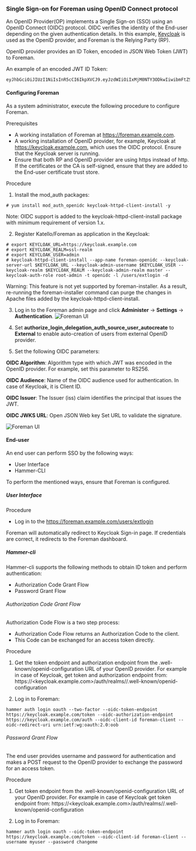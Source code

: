 ### Single Sign-on for Foreman using OpenID Connect protocol

An OpenID Provider(OP) implements a Single Sign-on (SSO) using an OpenID Connect (OIDC) protocol. OIDC verifies the identity of the End-user depending on the given authentication details. In this example, [Keycloak](https://www.keycloak.org/) is used as the OpenID provider, and Foreman is the Relying Party (RP).

OpenID provider provides an ID Token, encoded in JSON Web Token (JWT) to Foreman.

An example of an encoded JWT ID Token:

```
eyJhbGciOiJIUzI1NiIsInR5cCI6IkpXVCJ9.eyJzdWIiOiIxMjM0NTY3ODkwIiwibmFtZSI6IkpvaG4gRG9lIiwiaWF0IjoxNTE2MjM5MDIyfQ.SflKxwRJSMeKKF2QT4fwpMeJf36POk6yJV_adQssw5c
```

#### Configuring Foreman

As a system administrator, execute the following procedure to configure Foreman.

Prerequisites

* A working installation of Foreman at https://foreman.example.com.
* A working installation of OpenID provider, for example, Keycloak at https://keycloak.example.com, which uses the OIDC protocol. Ensure that the Keycloak server is running.
* Ensure that both RP and OpenID provider are using https instead of http. If the certificates or the CA is self-signed, ensure that they are added to the End-user certificate trust store.

Procedure

1. Install the mod_auth packages:
```console
# yum install mod_auth_openidc keycloak-httpd-client-install -y
```
Note: OIDC support is added to the keycloak-httpd-client-install package with minimum requirement of version 1.x.

2. Register Katello/Foreman as application in the Keycloak:
```console
# export KEYCLOAK_URL=https://keycloak.example.com
# export KEYCLOAK_REALM=ssl-realm
# export KEYCLOAK_USER=admin
# keycloak-httpd-client-install --app-name foreman-openidc --keycloak-server-url $KEYCLOAK_URL --keycloak-admin-username $KEYCLOAK_USER --keycloak-realm $KEYCLOAK_REALM --keycloak-admin-realm master --keycloak-auth-role root-admin -t openidc -l /users/extlogin -d
```
Warning: This feature is not yet supported by foreman-installer. As a result, re-running the foreman-installer command can purge the changes in Apache files added by the keycloak-httpd-client-install.

3. Log in to the Foreman admin page and click **Administer** → **Settings** → **Authentication**.
 ![Foreman UI](Foreman_UI.png)

4. Set **authorize_login_delegation_auth_source_user_autocreate** to **External** to enable auto-creation of users from external OpenID provider.

5. Set the following OIDC parameters:

 **OIDC Algorithm**: Algorithm type with which JWT was encoded in the OpenID provider. For example, set this parameter to RS256.

 **OIDC Audience**: Name of the OIDC audience used for authentication. In case of Keycloak, it is Client ID.

 **OIDC Issuer**: The Issuer (iss) claim identifies the principal that issues the JWT.

 **OIDC JWKS URL**: Open JSON Web key Set URL to validate the signature.

 ![Foreman UI](Foreman_UI_Settings.png)

#### End-user

An end user can perform SSO by the following ways:
* User Interface
* Hammer-CLI

To perform the mentioned ways, ensure that Foreman is configured.

##### User Interface

Procedure

* Log in to the https://foreman.example.com/users/extlogin

 Foreman will automatically redirect to Keycloak Sign-in page. If credentials are correct, it redirects to the Foreman dashboard.

##### Hammer-cli

Hammer-cli supports the following methods to obtain ID token and perform authentication:

* Authorization Code Grant Flow
* Password Grant Flow

###### Authorization Code Grant Flow

Authorization Code Flow is a two step process:

* Authorization Code Flow returns an Authorization Code to the client.
* This Code can be exchanged for an access token directly.

Procedure

1. Get the token endpoint and authorization endpoint from the .well-known/openid-configuration URL of your OpenID provider. For example in case of Keycloak, get token and authorization endpoint from: https://<keycloak.example.com>/auth/realms/<realm-name>/.well-known/openid-configuration

2. Log in to Foreman:
```console
hammer auth login oauth --two-factor --oidc-token-endpoint https://keycloak.example.com/token --oidc-authorization-endpoint https://keycloak.example.com/auth --oidc-client-id foreman-client --oidc-redirect-uri urn:ietf:wg:oauth:2.0:oob
```

###### Password Grant Flow

The end user provides username and password for authentication and makes a POST request to the OpenID provider to exchange the password for an access token.

Procedure

1. Get token endpoint from the .well-known/openid-configuration URL of your OpenID provider. For example in case of Keycloak get token endpoint from: https://<keycloak.example.com>/auth/realms/<realm-name>/.well-known/openid-configuration

2. Log in to Foreman:
```console
hammer auth login oauth --oidc-token-endpoint https://keycloak.example.com/token --oidc-client-id foreman-client --username myuser --password changeme
```
